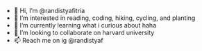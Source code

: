 - 👋 Hi, I’m @randistyafitria
- 👀 I’m interested in reading, coding, hiking, cycling, and planting
- 🌱 I’m currently learning what i curious about haha
- 💞️ I’m looking to collaborate on harvard university
- 📫 Reach me on ig @randistyaf

<!---
randistyafitria/randistyafitria is a ✨ special ✨ repository because its `README.md` (this file) appears on your GitHub profile.
You can click the Preview link to take a look at your changes.
--->
